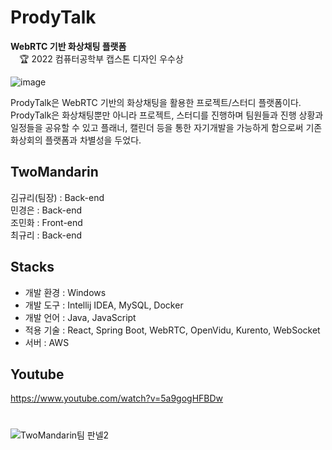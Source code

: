 # ProdyTalk
**WebRTC 기반 화상채팅 플랫폼** <br>
 🏆 2022 컴퓨터공학부 캡스톤 디자인 우수상
<br>

![image](https://user-images.githubusercontent.com/89003891/178299812-ef86139b-22cf-4a9d-bda7-8e28450ec851.png)

ProdyTalk은 WebRTC 기반의 화상채팅을 활용한 프로젝트/스터디 플랫폼이다. <br>
ProdyTalk은 화상채팅뿐만 아니라 프로젝트, 스터디를 진행하며 팀원들과 진행 상황과 일정들을 공유할 수 있고
플래너, 캘린더 등을 통한 자기개발을 가능하게 함으로써 기존 화상회의 플랫폼과 차별성을 두었다.

## TwoMandarin
김규리(팀장) : Back-end <br>
민경은 : Back-end <br>
조민화 : Front-end <br>
최규리 : Back-end <br>

## Stacks
- 개발 환경 : Windows
- 개발 도구 : Intellij IDEA, MySQL, Docker 
- 개발 언어 : Java, JavaScript
- 적용 기술 : React, Spring Boot, WebRTC, OpenVidu, Kurento, WebSocket
- 서버 : AWS

## Youtube
https://www.youtube.com/watch?v=5a9gogHFBDw
<br>

#
![TwoMandarin팀 판넬2](https://user-images.githubusercontent.com/89003891/178305426-de66f9c4-e3a6-4790-bbff-8b36e33ef336.jpg)
